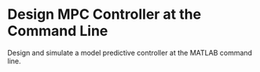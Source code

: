 # **Design MPC Controller at the Command Line**

Design and simulate a model predictive controller at the MATLAB command line.
